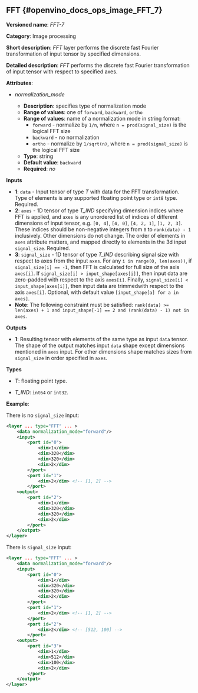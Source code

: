 ## FFT <a name="FFT"></a> {#openvino_docs_ops_image_FFT_7}

**Versioned name**: *FFT-7*

**Category**: Image processing

**Short description**: *FFT* layer performs the discrete fast Fourier transformation of input tensor by specified dimensions.

**Detailed description**: *FFT* performs the discrete fast Fourier transformation of input tensor with respect to specified axes.

**Attributes**:

* *normalization_mode*

  * **Description**: specifies type of normalization mode
  * **Range of values**: one of `forward`, `backward`, `ortho`
  * **Range of values**: name of a normalization mode in string format:
    * `forward` -  normalize by `1/n`, where `n = prod(signal_size)` is the logical FFT size
    * `backward` - no normalization
    * `ortho` -  normalize by `1/sqrt(n)`, where `n = prod(signal_size)` is the logical FFT size
  * **Type**: string
  * **Default value**: `backward`
  * **Required**: *no*

**Inputs**

*   **1**: `data` - Input tensor of type *T* with data for the FFT transformation. Type of elements is any supported floating point type or `int8` type. Required.
*   **2**: `axes` - 1D tensor of type *T_IND* specifying dimension indices where FFT is applied, and `axes` is any unordered list of indices of different dimensions of input tensor, e.g. `[0, 4]`, `[4, 0]`, `[4, 2, 1]`, `[1, 2, 3]`. These indices should be non-negative integers from `0` to `rank(data) - 1` inclusively.  Other dimensions do not change. The order of elements in `axes` attribute matters, and mapped directly to elements in the 3d input `signal_size`. Required.
*   **3**: `signal_size` - 1D tensor of type *T_IND* describing signal size with respect to axes from the input `axes`. For any `i in range(0, len(axes))`, if `signal_size[i] == -1`, then FFT is calculated for full size of the axis `axes[i]`. If `signal_size[i] > input_shape[axes[i]]`, then input data are zero-padded with respect to the axis `axes[i]`. Finally, `signal_size[i] < input_shape[axes[i]]`, then input data are trimmedwith respect to the axis `axes[i]`. Optional, with default value `[input_shape[a] for a in axes]`.
*   **Note**: The following constraint must be satisfied: `rank(data) >= len(axes) + 1 and input_shape[-1] == 2 and (rank(data) - 1) not in axes`.

**Outputs**

*   **1**: Resulting tensor with elements of the same type as input `data` tensor. The shape of the output matches input `data` shape except dimensions mentioned in `axes` input. For other dimensions shape matches sizes from `signal_size` in order specified in `axes`.

**Types**

* *T*: floating point type.

* *T_IND*: `int64` or `int32`.

**Example**:

There is no `signal_size` input:
```xml
<layer ... type="FFT" ... >
    <data normalization_mode="forward"/>
    <input>
        <port id="0">
            <dim>1</dim>
            <dim>320</dim>
            <dim>320</dim>
            <dim>2</dim>
        </port>
        <port id="1">
            <dim>2</dim> <!-- [1, 2] -->
        </port>
    <output>
        <port id="2">
            <dim>1</dim>
            <dim>320</dim>
            <dim>320</dim>
            <dim>2</dim>
        </port>
    </output>
</layer>
```


There is `signal_size` input:
```xml
<layer ... type="FFT" ... >
    <data normalization_mode="forward"/>
    <input>
        <port id="0">
            <dim>1</dim>
            <dim>320</dim>
            <dim>320</dim>
            <dim>2</dim>
        </port>
        <port id="1">
            <dim>2</dim> <!-- [1, 2] -->
        </port>
        <port id="2">
            <dim>2</dim> <!-- [512, 100] -->
        </port>
    <output>
        <port id="3">
            <dim>1</dim>
            <dim>512</dim>
            <dim>100</dim>
            <dim>2</dim>
        </port>
    </output>
</layer>
```